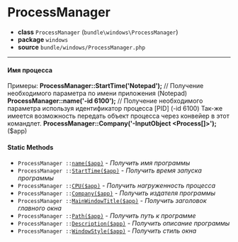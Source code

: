 # ProcessManager

- **class** `ProcessManager` (`bundle\windows\ProcessManager`)
- **package** `windows`
- **source** `bundle/windows/ProcessManager.php`

---

#### Имя процесса

Примеры:
**ProcessManager::StartTime('Notepad');** // Получение необходимого параметра по имени приложения (Notepad)
**ProcessManager::name('-id 6100');** // Получение необходимого параметра используя идентификатор процесса [PID] (-id 6100)
Так-же имеется возможность передать объект процесса через конвейер в этот командлет.
**ProcessManager::Company('-InputObject <Process[]>');**
($app)

#### Static Methods

- `ProcessManager ::`[`name($app)`](#method-name) - _Получить имя программы_
- `ProcessManager ::`[`StartTime($app)`](#method-starttime) - _Получить время запуска программы_
- `ProcessManager ::`[`CPU($app)`](#method-cpu) - _Получить нагруженность процесса_
- `ProcessManager ::`[`Company($app)`](#method-company) - _Получить издателя программы_
- `ProcessManager ::`[`MainWindowTitle($app)`](#method-mainwindowtitle) - _Получить заголовок главного окна_
- `ProcessManager ::`[`Path($app)`](#method-path) - _Получить путь к программе_
- `ProcessManager ::`[`Description($app)`](#method-description) - _Получить описание программы_
- `ProcessManager ::`[`WindowStyle($app)`](#method-windowstyle) - _Получить стиль окна_
